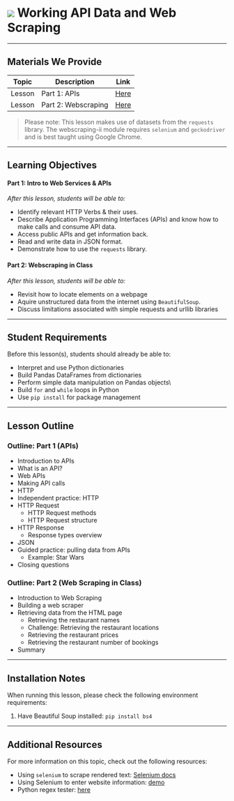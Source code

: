 # ![](https://ga-dash.s3.amazonaws.com/production/assets/logo-9f88ae6c9c3871690e33280fcf557f33.png) Working API Data and Web Scraping



---

## Materials We Provide

| Topic | Description | Link |
| --- | --- | --- |
| Lesson | Part 1: APIs | [Here](./api-scraping.ipynb) |
| Lesson | Part 2: Webscraping | [Here](./webscraping.ipynb) |

> Please note: This lesson makes use of datasets from the `requests` library. The webscraping-ii module requires `selenium` and `geckodriver` and is best taught using Google Chrome.

---

## Learning Objectives

#### Part 1: Intro to Web Services & APIs
_After this lesson, students will be able to:_
- Identify relevant HTTP Verbs & their uses.
- Describe Application Programming Interfaces (APIs) and know how to make calls and consume API data.
- Access public APIs and get information back.
- Read and write data in JSON format.
- Demonstrate how to use the `requests` library.

#### Part 2: Webscraping in Class
_After this lesson, students will be able to:_
- Revisit how to locate elements on a webpage
- Aquire unstructured data from the internet using `BeautifulSoup`.
- Discuss limitations associated with simple requests and urllib libraries

---

## Student Requirements

Before this lesson(s), students should already be able to:
- Interpret and use Python dictionaries
- Build Pandas DataFrames from dictionaries
- Perform simple data manipulation on Pandas objects\
- Build `for` and `while` loops in Python
- Use `pip install` for package management

---

## Lesson Outline

### Outline: Part 1 (APIs)

- Introduction to APIs
- What is an API?
- Web APIs
- Making API calls
- HTTP
- Independent practice: HTTP
- HTTP Request
    - HTTP Request methods
    - HTTP Request structure
- HTTP Response
    - Response types overview
- JSON
- Guided practice: pulling data from APIs
    - Example: Star Wars
- Closing questions


### Outline: Part 2 (Web Scraping in Class)

- Introduction to Web Scraping
- Building a web scraper
- Retrieving data from the HTML page
    - Retrieving the restaurant names
    - Challenge: Retrieving the restaurant locations
    - Retrieving the restaurant prices
    - Retrieving the restaurant number of bookings
- Summary

---

## Installation Notes

When running this lesson, please check the following environment requirements:
1. Have Beautiful Soup installed: ```pip install bs4```

---

## Additional Resources

For more information on this topic, check out the following resources:

- Using `selenium` to scrape rendered text: [Selenium docs](http://selenium-python.readthedocs.io/locating-elements.html#locating-elements)
- Using Selenium to enter website information: [demo](http://thiagomarzagao.com/2013/11/12/webscraping-with-selenium-part-1/)
- Python regex tester: [here](http://pythex.org/)
